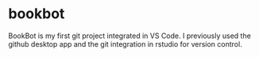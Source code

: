# bookbot
BookBot is my first git project integrated in VS Code. I previously used the github desktop app and the git integration in rstudio for version control. 
